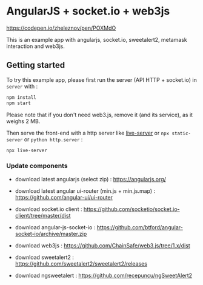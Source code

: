 # AngularJS + socket.io + web3js

https://codepen.io/zheleznov/pen/POXMdO

This is an example app with angularjs, socket.io, sweetalert2, metamask interaction and web3js.

## Getting started

To try this example app, please first run the server (API HTTP + socket.io) in `server` with :

```bash
npm install
npm start
```

Please note that if you don't need web3.js, remove it (and its service), as it weighs 2 MB.



Then serve the front-end with a http server like [live-server](https://www.npmjs.com/package/live-server) or `npx static-server` or `python http.server` :

```bash
npx live-server
```

### Update components

- download latest angularjs (select zip) : https://angularjs.org/
- download latest angular ui-router (min.js + min.js.map) : https://github.com/angular-ui/ui-router

- download socket.io client : https://github.com/socketio/socket.io-client/tree/master/dist
- download angular-js-socket-io : https://github.com/btford/angular-socket-io/archive/master.zip

- download web3js : https://github.com/ChainSafe/web3.js/tree/1.x/dist

- download sweetalert2 : https://github.com/sweetalert2/sweetalert2/releases
- download ngsweetalert : https://github.com/recepuncu/ngSweetAlert2